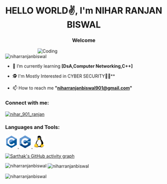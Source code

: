 <h1 align="center">HELLO WORLD✌️, I'm NIHAR RANJAN BISWAL</h1>
<h3 align="center">Welcome</h3>
<img align="right" alt="Coding" width="400" src="https://thehackernews.com/new-images/img/b/R29vZ2xl/AVvXsEiIaegGt7S4upfAgF4iaO0T_E1t-CXHOYsW4v04h_LkPUbB0ychPZFaQPD8vlBKuIllv0bwrufdNLBtgi9_YEUyzgb-uNStntcbF6_z0I01NQNoGIEuwGNG8F2RXQIxqSRVkoDWbUF1lLTMBJT1S3YjJeH7cnruO8XYzR_zlFZD9cc5CHztux07lTLB/s728-e100/uber.gif">

<p align="left"> <img src="https://komarev.com/ghpvc/?username=niharranjanbiswal&label=Profile%20views&color=0e75b6&style=flat" alt="niharranjanbiswal" /> </p>


- 🌱 I’m currently learning **[DsA,Computer Networking,C++]**

- 🕵️‍ I'm Mostly Interested in CYBER SECURITY🕵️‍♀️**

- 📫 How to reach me **"niharranjanbiswal901@gmail.com"**
 
 


<h3 align="left">Connect with me:</h3>
<p align="left">

<a href="https://instagram.com/nihar_901_ranjan" target="blank"><img align="center" src="https://raw.githubusercontent.com/rahuldkjain/github-profile-readme-generator/master/src/images/icons/Social/instagram.svg" alt="nihar_901_ranjan" height="30" width="40" /></a>
</p>

<h3 align="left">Languages and Tools:</h3>

<p align="left"> <a href="https://www.cprogramming.com/" target="_blank" rel="noreferrer"> <img src="https://raw.githubusercontent.com/devicons/devicon/master/icons/c/c-original.svg" alt="c" width="40" height="40"/> </a> <a href="https://www.w3schools.com/cpp/" target="_blank" rel="noreferrer"> <img src="https://raw.githubusercontent.com/devicons/devicon/master/icons/cplusplus/cplusplus-original.svg" alt="cplusplus" width="40" height="40"/> </a> <a href="https://www.linux.org/" target="_blank" rel="noreferrer"> <img src="https://raw.githubusercontent.com/devicons/devicon/master/icons/linux/linux-original.svg" alt="linux" width="40" height="40"/> </a> </p>

[![Sarthak's GitHub activity graph](https://activity-graph.herokuapp.com/graph?username=niharranjanbiswal&&theme=xcode)](https://github.com/niharranjanbiswal)


<p><img align="left" src="https://github-readme-stats.vercel.app/api/top-langs?username=niharranjanbiswal&show_icons=true&locale=en&layout=compact&theme=tokyonight" alt="niharranjanbiswal" /></p>

<p>&nbsp;<img align="center" src="https://github-readme-stats.vercel.app/api?username=niharranjanbiswal&show_icons=true&locale=en&theme=tokyonight" alt="niharranjanbiswal" /></p>

<p><img align="center" src="https://github-readme-streak-stats.herokuapp.com/?user=niharranjanbiswal&&theme=tokyonight" alt="niharranjanbiswal" /></p>
